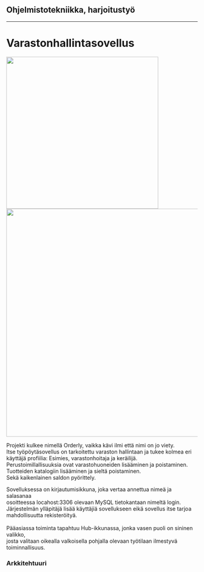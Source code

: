 ## Ohjelmistotekniikka, harjoitustyö
----
# Varastonhallintasovellus
<img src="https://github.com/EternalAzure/ot-harjoitustyo/blob/master/kuvat/Login%20screen.PNG" width="400"> 
<img src="https://github.com/EternalAzure/ot-harjoitustyo/blob/master/kuvat/Hub%20screen.PNG" width="600">

Projekti kulkee nimellä Orderly, vaikka kävi ilmi että nimi on jo viety. </br>
Itse työpöytäsovellus on tarkoitettu varaston hallintaan ja tukee kolmea eri </br>
käyttäjä profiilia: Esimies, varastonhoitaja ja keräilijä. </br>
Perustoimillallisuuksia ovat varastohuoneiden lisääminen ja poistaminen. </br>
Tuotteiden katalogiin lisääminen ja sieltä poistaminen. </br>
Sekä kaikenlainen saldon pyörittely.

Sovelluksessa on kirjautumisikkuna, joka vertaa annettua nimeä ja salasanaa </br>
osoitteessa locahost:3306 olevaan MySQL tietokantaan nimeltä login. </br>
Järjestelmän ylläpitäjä lisää käyttäjiä sovellukseen eikä sovellus itse tarjoa </br>
mahdollisuutta rekisteröityä. </br>
</br>
Pääasiassa toiminta tapahtuu Hub-ikkunassa, jonka vasen puoli on sininen valikko, </br>
josta valitaan oikealla valkoisella pohjalla olevaan työtilaan ilmestyvä toiminnallisuus. </br>

### Arkkitehtuuri

